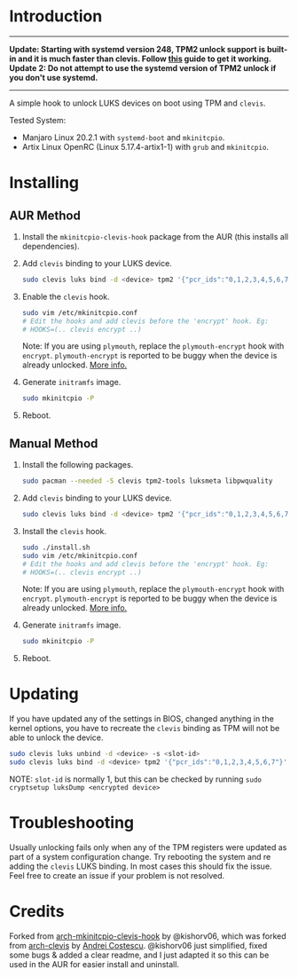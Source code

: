 # Introduction

---
**Update: Starting with systemd version 248, TPM2 unlock support is built-in and it is much faster than clevis. Follow [this](https://wiki.archlinux.org/title/Trusted_Platform_Module#systemd-cryptenroll) guide to get it working.**
**Update 2: Do not attempt to use the systemd version of TPM2 unlock if you don't use systemd.**

---

A simple hook to unlock LUKS devices on boot using TPM and `clevis`.

Tested System:
* Manjaro Linux 20.2.1 with `systemd-boot` and `mkinitcpio`.
* Artix Linux OpenRC (Linux 5.17.4-artix1-1) with `grub` and `mkinitcpio`.

# Installing

## AUR Method

1. Install the `mkinitcpio-clevis-hook` package from the AUR (this installs all dependencies).
2. Add `clevis` binding to your LUKS device.
    ```sh
    sudo clevis luks bind -d <device> tpm2 '{"pcr_ids":"0,1,2,3,4,5,6,7"}'
    ```
3. Enable the `clevis` hook.
    ```sh
    sudo vim /etc/mkinitcpio.conf
    # Edit the hooks and add clevis before the 'encrypt' hook. Eg:
    # HOOKS=(.. clevis encrypt ..)
    ```

    Note: If you are using `plymouth`, replace the `plymouth-encrypt` hook with `encrypt`. `plymouth-encrypt` is reported to be buggy when the device is already unlocked. [More info.](https://github.com/kishorv06/arch-mkinitcpio-clevis-hook/issues/1)
4. Generate `initramfs` image.
    ```sh
    sudo mkinitcpio -P
    ```
5. Reboot.

## Manual Method

1. Install the following packages.
    ```sh
    sudo pacman --needed -S clevis tpm2-tools luksmeta libpwquality
    ```
2. Add `clevis` binding to your LUKS device.
    ```sh
    sudo clevis luks bind -d <device> tpm2 '{"pcr_ids":"0,1,2,3,4,5,6,7"}'
    ```
3. Install the `clevis` hook.
    ```sh
    sudo ./install.sh
    sudo vim /etc/mkinitcpio.conf
    # Edit the hooks and add clevis before the 'encrypt' hook. Eg:
    # HOOKS=(.. clevis encrypt ..)
    ```

    Note: If you are using `plymouth`, replace the `plymouth-encrypt` hook with `encrypt`. `plymouth-encrypt` is reported to be buggy when the device is already unlocked. [More info.](https://github.com/kishorv06/arch-mkinitcpio-clevis-hook/issues/1)
4. Generate `initramfs` image.
    ```sh
    sudo mkinitcpio -P
    ```
5. Reboot.

# Updating

If you have updated any of the settings in BIOS, changed anything in the kernel options, you have to recreate the  `clevis` binding as TPM will not be able to unlock the device.

```sh
sudo clevis luks unbind -d <device> -s <slot-id>
sudo clevis luks bind -d <device> tpm2 '{"pcr_ids":"0,1,2,3,4,5,6,7"}'
```

NOTE: `slot-id` is normally 1, but this can be checked by running `sudo cryptsetup luksDump <encrypted device>`

# Troubleshooting

Usually unlocking fails only when any of the TPM registers were updated as part of a system configuration change. Try rebooting the system and re adding the `clevis` LUKS binding. In most cases this should fix the issue. Feel free to create an issue if your problem is not resolved.

# Credits

Forked from [arch-mkinitcpio-clevis-hook](https://github.com/kishorv06/arch-mkinitcpio-clevis-hook/) by @kishorv06, which was forked from [arch-clevis](https://gitlab.com/cosandr/arch-clevis) by [Andrei Costescu](https://gitlab.com/cosandr). @kishorv06 just simplified, fixed some bugs & added a clear readme, and I just adapted it so this can be used in the AUR for easier install and uninstall.
